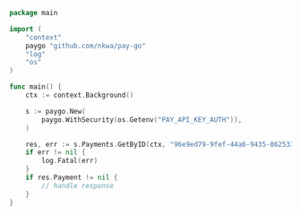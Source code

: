 <!-- Start SDK Example Usage [usage] -->
```go
package main

import (
	"context"
	paygo "github.com/nkwa/pay-go"
	"log"
	"os"
)

func main() {
	ctx := context.Background()

	s := paygo.New(
		paygo.WithSecurity(os.Getenv("PAY_API_KEY_AUTH")),
	)

	res, err := s.Payments.GetByID(ctx, "96e9ed79-9fef-44a6-9435-0625338ca86a")
	if err != nil {
		log.Fatal(err)
	}
	if res.Payment != nil {
		// handle response
	}
}

```
<!-- End SDK Example Usage [usage] -->